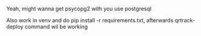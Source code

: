Yeah, might wanna get psycopg2 with you use postgresql

Also work in venv and do pip install -r requirements.txt, afterwards qrtrack-deploy command wil be
working